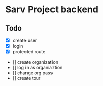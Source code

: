 # Sarv Project backend

## Todo

-   [x] create user
-   [x] login
-   [x] protected route
-   [] create organization
-   [] log in as organiaztion
-   [] change org pass
-   [] create tour
